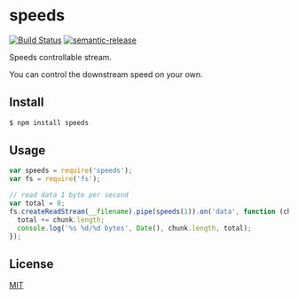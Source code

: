 speeds
=======

[![Build Status](https://secure.travis-ci.org/node-modules/speeds.png)](http://travis-ci.org/node-modules/speeds)
[![semantic-release](https://img.shields.io/badge/%20%20%F0%9F%93%A6%F0%9F%9A%80-semantic--release-e10079.svg?style=flat-square)](https://github.com/semantic-release/semantic-release)

Speeds controllable stream.

You can control the downstream speed on your own.

## Install

```bash
$ npm install speeds
```

## Usage

```js
var speeds = require('speeds');
var fs = require('fs');

// read data 1 byte per second
var total = 0;
fs.createReadStream(__filename).pipe(speeds(1)).on('data', function (chunk) {
  total += chunk.length;
  console.log('%s %d/%d bytes', Date(), chunk.length, total);
});
```

## License

[MIT](LICENSE.txt)

